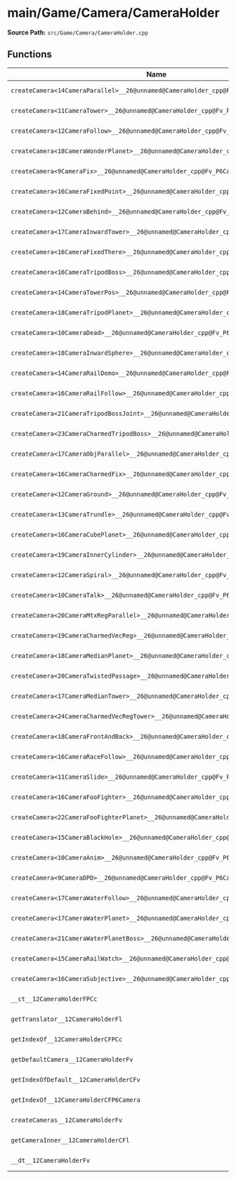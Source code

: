 # main/Game/Camera/CameraHolder

**Source Path:** `src/Game/Camera/CameraHolder.cpp`

## Functions

| Name | Address | Match % |
|------|---------|---------|
| `createCamera<14CameraParallel>__26@unnamed@CameraHolder_cpp@Fv_P6Camera` | `0x800A0844` | :white_check_mark: (100.0%) |
| `createCamera<11CameraTower>__26@unnamed@CameraHolder_cpp@Fv_P6Camera` | `0x800A087C` | :white_check_mark: (100.0%) |
| `createCamera<12CameraFollow>__26@unnamed@CameraHolder_cpp@Fv_P6Camera` | `0x800A08B4` | :white_check_mark: (100.0%) |
| `createCamera<18CameraWonderPlanet>__26@unnamed@CameraHolder_cpp@Fv_P6Camera` | `0x800A08EC` | :white_check_mark: (100.0%) |
| `createCamera<9CameraFix>__26@unnamed@CameraHolder_cpp@Fv_P6Camera` | `0x800A0924` | :white_check_mark: (100.0%) |
| `createCamera<16CameraFixedPoint>__26@unnamed@CameraHolder_cpp@Fv_P6Camera` | `0x800A095C` | :white_check_mark: (100.0%) |
| `createCamera<12CameraBehind>__26@unnamed@CameraHolder_cpp@Fv_P6Camera` | `0x800A0994` | :white_check_mark: (100.0%) |
| `createCamera<17CameraInwardTower>__26@unnamed@CameraHolder_cpp@Fv_P6Camera` | `0x800A09CC` | :white_check_mark: (100.0%) |
| `createCamera<16CameraFixedThere>__26@unnamed@CameraHolder_cpp@Fv_P6Camera` | `0x800A0A04` | :white_check_mark: (100.0%) |
| `createCamera<16CameraTripodBoss>__26@unnamed@CameraHolder_cpp@Fv_P6Camera` | `0x800A0A3C` | :white_check_mark: (100.0%) |
| `createCamera<14CameraTowerPos>__26@unnamed@CameraHolder_cpp@Fv_P6Camera` | `0x800A0A74` | :white_check_mark: (100.0%) |
| `createCamera<18CameraTripodPlanet>__26@unnamed@CameraHolder_cpp@Fv_P6Camera` | `0x800A0AAC` | :white_check_mark: (100.0%) |
| `createCamera<10CameraDead>__26@unnamed@CameraHolder_cpp@Fv_P6Camera` | `0x800A0AE4` | :white_check_mark: (100.0%) |
| `createCamera<18CameraInwardSphere>__26@unnamed@CameraHolder_cpp@Fv_P6Camera` | `0x800A0B1C` | :white_check_mark: (100.0%) |
| `createCamera<14CameraRailDemo>__26@unnamed@CameraHolder_cpp@Fv_P6Camera` | `0x800A0B54` | :white_check_mark: (100.0%) |
| `createCamera<16CameraRailFollow>__26@unnamed@CameraHolder_cpp@Fv_P6Camera` | `0x800A0B8C` | :white_check_mark: (100.0%) |
| `createCamera<21CameraTripodBossJoint>__26@unnamed@CameraHolder_cpp@Fv_P6Camera` | `0x800A0BC4` | :white_check_mark: (100.0%) |
| `createCamera<23CameraCharmedTripodBoss>__26@unnamed@CameraHolder_cpp@Fv_P6Camera` | `0x800A0BFC` | :white_check_mark: (100.0%) |
| `createCamera<17CameraObjParallel>__26@unnamed@CameraHolder_cpp@Fv_P6Camera` | `0x800A0C34` | :white_check_mark: (100.0%) |
| `createCamera<16CameraCharmedFix>__26@unnamed@CameraHolder_cpp@Fv_P6Camera` | `0x800A0C6C` | :white_check_mark: (100.0%) |
| `createCamera<12CameraGround>__26@unnamed@CameraHolder_cpp@Fv_P6Camera` | `0x800A0CA4` | :white_check_mark: (100.0%) |
| `createCamera<13CameraTrundle>__26@unnamed@CameraHolder_cpp@Fv_P6Camera` | `0x800A0CDC` | :white_check_mark: (100.0%) |
| `createCamera<16CameraCubePlanet>__26@unnamed@CameraHolder_cpp@Fv_P6Camera` | `0x800A0D14` | :white_check_mark: (100.0%) |
| `createCamera<19CameraInnerCylinder>__26@unnamed@CameraHolder_cpp@Fv_P6Camera` | `0x800A0D4C` | :white_check_mark: (100.0%) |
| `createCamera<12CameraSpiral>__26@unnamed@CameraHolder_cpp@Fv_P6Camera` | `0x800A0D84` | :white_check_mark: (100.0%) |
| `createCamera<10CameraTalk>__26@unnamed@CameraHolder_cpp@Fv_P6Camera` | `0x800A0DBC` | :white_check_mark: (100.0%) |
| `createCamera<20CameraMtxRegParallel>__26@unnamed@CameraHolder_cpp@Fv_P6Camera` | `0x800A0DF4` | :white_check_mark: (100.0%) |
| `createCamera<19CameraCharmedVecReg>__26@unnamed@CameraHolder_cpp@Fv_P6Camera` | `0x800A0E2C` | :white_check_mark: (100.0%) |
| `createCamera<18CameraMedianPlanet>__26@unnamed@CameraHolder_cpp@Fv_P6Camera` | `0x800A0E64` | :white_check_mark: (100.0%) |
| `createCamera<20CameraTwistedPassage>__26@unnamed@CameraHolder_cpp@Fv_P6Camera` | `0x800A0E9C` | :white_check_mark: (100.0%) |
| `createCamera<17CameraMedianTower>__26@unnamed@CameraHolder_cpp@Fv_P6Camera` | `0x800A0ED4` | :white_check_mark: (100.0%) |
| `createCamera<24CameraCharmedVecRegTower>__26@unnamed@CameraHolder_cpp@Fv_P6Camera` | `0x800A0F0C` | :white_check_mark: (100.0%) |
| `createCamera<18CameraFrontAndBack>__26@unnamed@CameraHolder_cpp@Fv_P6Camera` | `0x800A0F44` | :white_check_mark: (100.0%) |
| `createCamera<16CameraRaceFollow>__26@unnamed@CameraHolder_cpp@Fv_P6Camera` | `0x800A0F7C` | :white_check_mark: (100.0%) |
| `createCamera<11CameraSlide>__26@unnamed@CameraHolder_cpp@Fv_P6Camera` | `0x800A0FB4` | :white_check_mark: (100.0%) |
| `createCamera<16CameraFooFighter>__26@unnamed@CameraHolder_cpp@Fv_P6Camera` | `0x800A0FEC` | :white_check_mark: (100.0%) |
| `createCamera<22CameraFooFighterPlanet>__26@unnamed@CameraHolder_cpp@Fv_P6Camera` | `0x800A1024` | :white_check_mark: (100.0%) |
| `createCamera<15CameraBlackHole>__26@unnamed@CameraHolder_cpp@Fv_P6Camera` | `0x800A105C` | :white_check_mark: (100.0%) |
| `createCamera<10CameraAnim>__26@unnamed@CameraHolder_cpp@Fv_P6Camera` | `0x800A1094` | :white_check_mark: (100.0%) |
| `createCamera<9CameraDPD>__26@unnamed@CameraHolder_cpp@Fv_P6Camera` | `0x800A10CC` | :white_check_mark: (100.0%) |
| `createCamera<17CameraWaterFollow>__26@unnamed@CameraHolder_cpp@Fv_P6Camera` | `0x800A1104` | :white_check_mark: (100.0%) |
| `createCamera<17CameraWaterPlanet>__26@unnamed@CameraHolder_cpp@Fv_P6Camera` | `0x800A113C` | :white_check_mark: (100.0%) |
| `createCamera<21CameraWaterPlanetBoss>__26@unnamed@CameraHolder_cpp@Fv_P6Camera` | `0x800A1174` | :white_check_mark: (100.0%) |
| `createCamera<15CameraRailWatch>__26@unnamed@CameraHolder_cpp@Fv_P6Camera` | `0x800A11AC` | :white_check_mark: (100.0%) |
| `createCamera<16CameraSubjective>__26@unnamed@CameraHolder_cpp@Fv_P6Camera` | `0x800A11E4` | :white_check_mark: (100.0%) |
| `__ct__12CameraHolderFPCc` | `0x800A121C` | :x: (96.0%) |
| `getTranslator__12CameraHolderFl` | `0x800A1280` | :white_check_mark: (100.0%) |
| `getIndexOf__12CameraHolderCFPCc` | `0x800A1290` | :white_check_mark: (100.0%) |
| `getDefaultCamera__12CameraHolderFv` | `0x800A1300` | :white_check_mark: (100.0%) |
| `getIndexOfDefault__12CameraHolderCFv` | `0x800A1314` | :white_check_mark: (100.0%) |
| `getIndexOf__12CameraHolderCFP6Camera` | `0x800A131C` | :white_check_mark: (100.0%) |
| `createCameras__12CameraHolderFv` | `0x800A1358` | :white_check_mark: (100.0%) |
| `getCameraInner__12CameraHolderCFl` | `0x800A1400` | :white_check_mark: (100.0%) |
| `__dt__12CameraHolderFv` | `0x800A1410` | :white_check_mark: (100.0%) |
